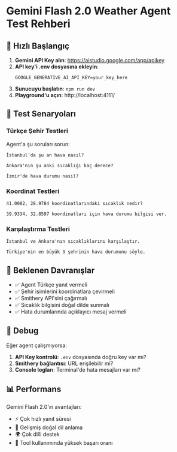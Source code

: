 # Gemini Flash 2.0 Weather Agent Test Rehberi

## 🚀 Hızlı Başlangıç

1. **Gemini API Key alın**: https://aistudio.google.com/app/apikey
2. **API key'i .env dosyasına ekleyin**:
   ```
   GOOGLE_GENERATIVE_AI_API_KEY=your_key_here
   ```
3. **Sunucuyu başlatın**: `npm run dev`
4. **Playground'u açın**: http://localhost:4111/

## 🧪 Test Senaryoları

### Türkçe Şehir Testleri
Agent'a şu soruları sorun:

```
İstanbul'da şu an hava nasıl?
```

```
Ankara'nın şu anki sıcaklığı kaç derece?
```

```
İzmir'de hava durumu nasıl?
```

### Koordinat Testleri

```
41.0082, 28.9784 koordinatlarındaki sıcaklık nedir?
```

```
39.9334, 32.8597 koordinatları için hava durumu bilgisi ver.
```

### Karşılaştırma Testleri

```
İstanbul ve Ankara'nın sıcaklıklarını karşılaştır.
```

```
Türkiye'nin en büyük 3 şehrinin hava durumunu söyle.
```

## 🎯 Beklenen Davranışlar

- ✅ Agent Türkçe yanıt vermeli
- ✅ Şehir isimlerini koordinatlara çevirmeli
- ✅ Smithery API'sini çağırmalı
- ✅ Sıcaklık bilgisini doğal dilde sunmalı
- ✅ Hata durumlarında açıklayıcı mesaj vermeli

## 🔧 Debug

Eğer agent çalışmıyorsa:

1. **API Key kontrolü**: `.env` dosyasında doğru key var mı?
2. **Smithery bağlantısı**: URL erişilebilir mi?
3. **Console logları**: Terminal'de hata mesajları var mı?

## 📊 Performans

Gemini Flash 2.0'ın avantajları:
- ⚡ Çok hızlı yanıt süresi
- 🧠 Gelişmiş doğal dil anlama
- 🌍 Çok dilli destek
- 🔧 Tool kullanımında yüksek başarı oranı
